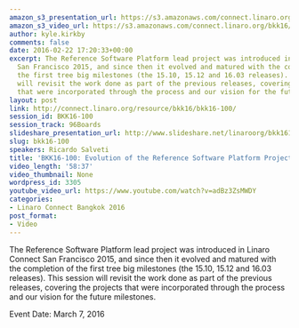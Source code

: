 ```yaml
---
amazon_s3_presentation_url: https://s3.amazonaws.com/connect.linaro.org/bkk16/Presentations/Monday/BKK16-100.pdf
amazon_s3_video_url: https://s3.amazonaws.com/connect.linaro.org/bkk16/Videos/Monday/BKK16-100%20Evolution%20of%20the%20Reference%20Software.mp4
author: kyle.kirkby
comments: false
date: 2016-02-22 17:20:33+00:00
excerpt: The Reference Software Platform lead project was introduced in Linaro Connect
  San Francisco 2015, and since then it evolved and matured with the completion of
  the first tree big milestones (the 15.10, 15.12 and 16.03 releases). This session
  will revisit the work done as part of the previous releases, covering the projects
  that were incorporated through the process and our vision for the future milestones.
layout: post
link: http://connect.linaro.org/resource/bkk16/bkk16-100/
session_id: BKK16-100
session_track: 96Boards
slideshare_presentation_url: http://www.slideshare.net/linaroorg/bkk16100-evolution-of-the-reference-software-platform-project
slug: bkk16-100
speakers: Ricardo Salveti
title: 'BKK16-100: Evolution of the Reference Software Platform Project'
video_length: '58:37'
video_thumbnail: None
wordpress_id: 3305
youtube_video_url: https://www.youtube.com/watch?v=adBz3ZsMWDY
categories:
- Linaro Connect Bangkok 2016
post_format:
- Video
---
```


The Reference Software Platform lead project was introduced in Linaro Connect San Francisco 2015, and since then it evolved and matured with the completion of the first tree big milestones (the 15.10, 15.12 and 16.03 releases). This session will revisit the work done as part of the previous releases, covering the projects that were incorporated through the process and our vision for the future milestones.

Event Date: March 7, 2016
